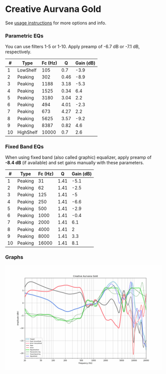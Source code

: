 # Creative Aurvana Gold
See [usage instructions](https://github.com/jaakkopasanen/AutoEq#usage) for more options and info.

### Parametric EQs
You can use filters 1-5 or 1-10. Apply preamp of -6.7 dB or -7.1 dB, respectively.

|   # | Type      |   Fc (Hz) |    Q |   Gain (dB) |
|-----|-----------|-----------|------|-------------|
|   1 | LowShelf  |       105 | 0.7  |        -3.9 |
|   2 | Peaking   |       302 | 0.46 |        -8.9 |
|   3 | Peaking   |      1188 | 3.18 |        -5.3 |
|   4 | Peaking   |      1525 | 0.34 |         6.4 |
|   5 | Peaking   |      3180 | 3.04 |         2.2 |
|   6 | Peaking   |       494 | 4.01 |        -2.3 |
|   7 | Peaking   |       673 | 4.27 |         2.2 |
|   8 | Peaking   |      5625 | 3.57 |        -9.2 |
|   9 | Peaking   |      8387 | 0.82 |         4.6 |
|  10 | HighShelf |     10000 | 0.7  |         2.6 |

### Fixed Band EQs
When using fixed band (also called graphic) equalizer, apply preamp of **-8.4 dB** (if available) and set gains manually with these parameters.

|   # | Type    |   Fc (Hz) |    Q |   Gain (dB) |
|-----|---------|-----------|------|-------------|
|   1 | Peaking |        31 | 1.41 |        -5.1 |
|   2 | Peaking |        62 | 1.41 |        -2.5 |
|   3 | Peaking |       125 | 1.41 |        -5   |
|   4 | Peaking |       250 | 1.41 |        -6.6 |
|   5 | Peaking |       500 | 1.41 |        -2.9 |
|   6 | Peaking |      1000 | 1.41 |        -0.4 |
|   7 | Peaking |      2000 | 1.41 |         6.1 |
|   8 | Peaking |      4000 | 1.41 |         2   |
|   9 | Peaking |      8000 | 1.41 |         3.3 |
|  10 | Peaking |     16000 | 1.41 |         8.1 |

### Graphs
![](./Creative%20Aurvana%20Gold.png)
